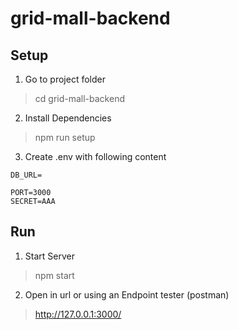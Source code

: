 <!-- @format -->

# grid-mall-backend

## Setup

1. Go to project folder

> cd grid-mall-backend

2. Install Dependencies

> npm run setup

3. Create .env with following content

```
DB_URL=

PORT=3000
SECRET=AAA
```

## Run

1. Start Server

> npm start

2. Open in url or using an Endpoint tester (postman)

> http://127.0.0.1:3000/
